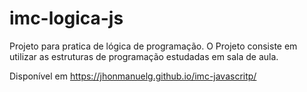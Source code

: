 # imc-logica-js
Projeto para pratica de lógica de programação. O Projeto consiste em utilizar as estruturas de programação estudadas em sala de aula.

Disponível em https://jhonmanuelg.github.io/imc-javascritp/


